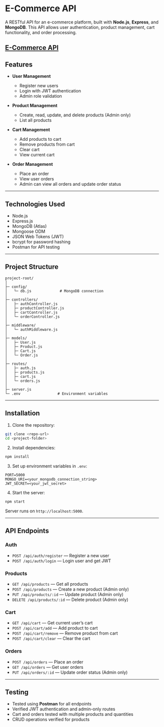 
# E-Commerce API

A RESTful API for an e-commerce platform, built with **Node.js**, **Express**, and **MongoDB**. This API allows user authentication, product management, cart functionality, and order processing.

[E-Commerce API](https://roadmap.sh/projects/ecommerce-api)
---

## Features

* **User Management**

  * Register new users
  * Login with JWT authentication
  * Admin role validation

* **Product Management**

  * Create, read, update, and delete products (Admin only)
  * List all products

* **Cart Management**

  * Add products to cart
  * Remove products from cart
  * Clear cart
  * View current cart

* **Order Management**

  * Place an order
  * View user orders
  * Admin can view all orders and update order status

---

## Technologies Used

* Node.js
* Express.js
* MongoDB (Atlas)
* Mongoose ODM
* JSON Web Tokens (JWT)
* bcrypt for password hashing
* Postman for API testing

---

## Project Structure

```
project-root/
│
├─ config/
│   └─ db.js             # MongoDB connection
│
├─ controllers/
│   ├─ authController.js
│   ├─ productController.js
│   ├─ cartController.js
│   └─ orderController.js
│
├─ middleware/
│   └─ authMiddleware.js
│
├─ models/
│   ├─ User.js
│   ├─ Product.js
│   ├─ Cart.js
│   └─ Order.js
│
├─ routes/
│   ├─ auth.js
│   ├─ products.js
│   ├─ cart.js
│   └─ orders.js
│
├─ server.js
└─ .env                 # Environment variables
```

---

## Installation

1. Clone the repository:

```bash
git clone <repo-url>
cd <project-folder>
```

2. Install dependencies:

```bash
npm install
```

3. Set up environment variables in `.env`:

```
PORT=5000
MONGO_URI=<your_mongodb_connection_string>
JWT_SECRET=<your_jwt_secret>
```

4. Start the server:

```bash
npm start
```

Server runs on `http://localhost:5000`.

---

## API Endpoints

### Auth

* `POST /api/auth/register` — Register a new user
* `POST /api/auth/login` — Login user and get JWT

### Products

* `GET /api/products` — Get all products
* `POST /api/products` — Create a new product (Admin only)
* `PUT /api/products/:id` — Update product (Admin only)
* `DELETE /api/products/:id` — Delete product (Admin only)

### Cart

* `GET /api/cart` — Get current user’s cart
* `POST /api/cart/add` — Add product to cart
* `POST /api/cart/remove` — Remove product from cart
* `POST /api/cart/clear` — Clear the cart

### Orders

* `POST /api/orders` — Place an order
* `GET /api/orders` — Get user orders
* `PUT /api/orders/:id` — Update order status (Admin only)

---

## Testing

* Tested using **Postman** for all endpoints
* Verified JWT authentication and admin-only routes
* Cart and orders tested with multiple products and quantities
* CRUD operations verified for products
